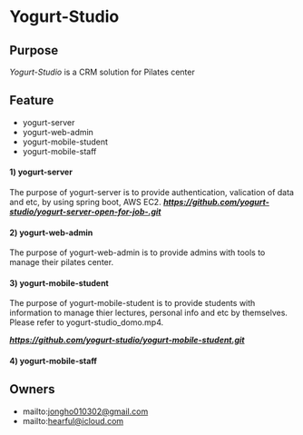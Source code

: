 # Yogurt-Studio

## Purpose

_Yogurt-Studio_ is a CRM solution for Pilates center

## Feature

- yogurt-server
- yogurt-web-admin
- yogurt-mobile-student
- yogurt-mobile-staff

#### 1) yogurt-server

The purpose of yogurt-server is to provide authentication, valication of data and etc, by using spring boot, AWS EC2.
***https://github.com/yogurt-studio/yogurt-server-open-for-job-.git***

#### 2) yogurt-web-admin

The purpose of yogurt-web-admin is to provide admins with tools to manage their pilates center.

#### 3) yogurt-mobile-student

The purpose of yogurt-mobile-student is to provide students with information to manage thier lectures, personal info and etc by themselves.
Please refer to yogurt-studio_domo.mp4.

***https://github.com/yogurt-studio/yogurt-mobile-student.git***

#### 4) yogurt-mobile-staff

## Owners

- mailto:jongho010302@gmail.com
- mailto:hearful@icloud.com
